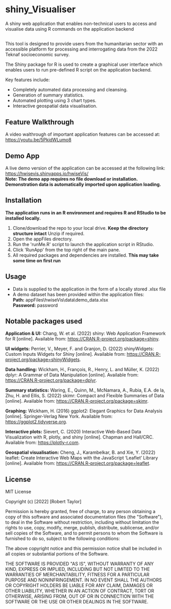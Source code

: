 # shiny_Visualiser
A shiny web application that enables non-technical users to access and visualise data using R commands on the application backend

## 
This tool is designed to provide users from the humanitarian sector with an accessible platform for processing and interrogating data from the 2022 Teknaf socioeconomic survey.     

The Shiny package for R is used to create a graphical user interface which enables users to run pre-defined R script on the application backend.    

Key features include:    
* Completely automated data processing and cleansing.     
* Generation of summary statistics.    
* Automated plotting using 3 chart types.    
* Interactive geospatial data visualisation.

## Feature Walkthrough
A video walthrough of important application features can be accessed at:    
https://youtu.be/5PkidWLumo8

## Demo App
A live demo version of the application can be accessed at the following link:    
https://hwisevis.shinyapps.io/hwiseVis/    
**Note: The demo app requires no file download or installation. Demonstration data is automatically imported upon application loading.**    

## Installation    
**The application runs in an R environment and requires R and RStudio to be installed locally.**
1. Clone/download the repo to your local drive. **Keep the directory structure intact** Unzip if required.    
2. Open the appFiles directory.
3. Run the 'runMe.R' script to launch the application script in RStudio.
4. Click 'RunApp' from the top right of the main pane.
5. All required packages and dependencies are installed. **This may take some time on first run**

## Usage
* Data is supplied to the application in the form of a locally stored .xlsx file    
* A demo dataset has been provided within the application files:    
    **Path:**  appFiles\hwiseVis\data\demo_data.xlsx    
    **Password:** password
    
## Notable packages used

**Application & UI:** Chang, W. et al. (2022) shiny: Web Application Framework for R [online].  Available from: https://CRAN.R-project.org/package=shiny.    

**UI widgets:** Perrier, V., Meyer, F. and Granjon, D. (2022) shinyWidgets: Custom Inputs Widgets for Shiny [online].  Available from: https://CRAN.R-project.org/package=shinyWidgets.    

**Data handling:** Wickham, H., François, R., Henry, L. and Müller, K. (2022) dplyr: A Grammar of Data Manipulation [online].  Available from: https://CRAN.R-project.org/package=dplyr.    

**Summary statistics:** Waring, E., Quinn, M., McNamara, A., Rubia, E.A. de la, Zhu, H. and Ellis, S. (2022) skimr: Compact and Flexible Summaries of Data [online].  Available from: https://CRAN.R-project.org/package=skimr.    

**Graphing:** Wickham, H. (2016) ggplot2: Elegant Graphics for Data Analysis [online].  Springer-Verlag New York. Available from: https://ggplot2.tidyverse.org. 

**Interactive plots:** Sievert, C. (2020) Interactive Web-Based Data Visualization with R, plotly, and shiny [online].  Chapman and Hall/CRC. Available from: https://plotly-r.com.    

**Geospatial visualisation:** Cheng, J., Karambelkar, B. and Xie, Y. (2022) leaflet: Create Interactive Web Maps with the JavaScript ‘Leaflet’ Library [online].  Available from: https://CRAN.R-project.org/package=leaflet. 

## License
MIT License    

Copyright (c) [2022] [Robert Taylor]

Permission is hereby granted, free of charge, to any person obtaining a copy
of this software and associated documentation files (the "Software"), to deal
in the Software without restriction, including without limitation the rights
to use, copy, modify, merge, publish, distribute, sublicense, and/or sell
copies of the Software, and to permit persons to whom the Software is
furnished to do so, subject to the following conditions:

The above copyright notice and this permission notice shall be included in all
copies or substantial portions of the Software.

THE SOFTWARE IS PROVIDED "AS IS", WITHOUT WARRANTY OF ANY KIND, EXPRESS OR
IMPLIED, INCLUDING BUT NOT LIMITED TO THE WARRANTIES OF MERCHANTABILITY,
FITNESS FOR A PARTICULAR PURPOSE AND NONINFRINGEMENT. IN NO EVENT SHALL THE
AUTHORS OR COPYRIGHT HOLDERS BE LIABLE FOR ANY CLAIM, DAMAGES OR OTHER
LIABILITY, WHETHER IN AN ACTION OF CONTRACT, TORT OR OTHERWISE, ARISING FROM,
OUT OF OR IN CONNECTION WITH THE SOFTWARE OR THE USE OR OTHER DEALINGS IN THE
SOFTWARE.
